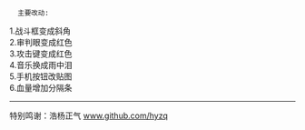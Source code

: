       主要改动:  
  1.战斗框变成斜角                         
  2.审判眼变成红色                         
  3.攻击键变成红色                         
  4.音乐换成雨中泪                         
  5.手机按钮改贴图                         
  6.血量增加分隔条                         
___________________
  特别鸣谢：浩杨正气
www.github.com/hyzq

